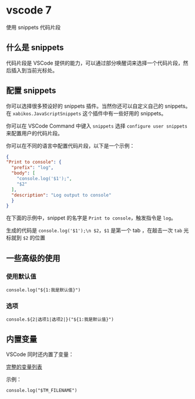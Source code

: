 # vscode 7

使用 snippets 代码片段

## 什么是 snippets

代码片段是 VSCode 提供的能力，可以通过部分唤醒词来选择一个代码片段，然后插入到当前光标处。

## 配置 snippets

你可以选择很多预设好的 snippets 插件。当然你还可以自定义自己的 snippets。在 `xabikos.JavaScriptSnippets` 这个插件中有一些好用的 snippets。

你可以在 VSCode Command 中键入 `snippets` 选择 `configure user snippets` 来配置用户的代码片段。

你可以在不同的语言中配置代码片段，以下是一个示例：

```json
{
"Print to console": {
  "prefix": "log",
  "body": [
    "console.log('$1');",
    "$2"
  ],
  "description": "Log output to console"
  }
}
```

在下面的示例中，snippet 的名字是 `Print to console`，触发指令是 `log`。

生成的代码是 `console.log('$1');\n $2`，`$1` 是第一个 tab ，在敲击一次 `tab` 光标就到 `$2` 的位置

## 一些高级的使用

### 使用默认值

`console.log("${1:我是默认值}")`

### 选项

`console.${2|选项1|选项2|}("${1:我是默认值}")`

## 内置变量

VSCode 同时还内置了变量：

[完整的变量列表](https://code.visualstudio.com/docs/getstarted/settings#_variables)

示例：

`console.log("$TM_FILENAME")`
